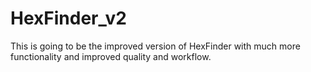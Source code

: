 # HexFinder_v2

This is going to be the improved version of HexFinder with much more functionality and improved quality and workflow.
